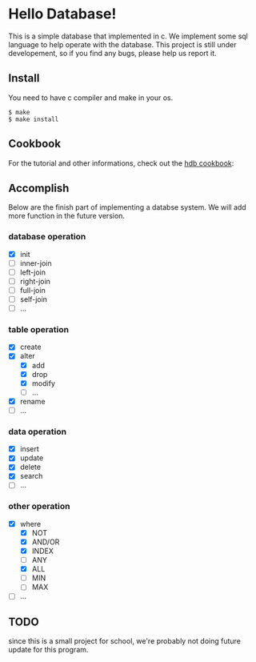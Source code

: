 # Hello Database!

This is a simple database that implemented in c. We implement some sql language to help operate with the database. This project is still under developement, so if you find any bugs, please help us report it.

## Install

You need to have c compiler and make in your os.

```
$ make
$ make install
```

## Cookbook

For the tutorial and other informations, check out the [hdb cookbook](https://710242.github.io/HDcookbook/):

## Accomplish

Below are the finish part of implementing a databse system. We will add more function in the future version.

### database operation
- [x] init
- [ ] inner-join
- [ ] left-join
- [ ] right-join
- [ ] full-join
- [ ] self-join
- [ ] ...

### table operation
- [x] create
- [x] alter
  - [x] add
  - [x] drop
  - [x] modify
  - [ ] ...
- [x] rename
- [ ] ...

### data operation
- [x] insert
- [x] update
- [x] delete
- [x] search
- [ ] ...

### other operation
- [x] where
  - [x] NOT
  - [x] AND/OR
  - [x] INDEX
  - [ ] ANY
  - [x] ALL
  - [ ] MIN
  - [ ] MAX
- [ ] ...

## TODO

since this is a small project for school, we're probably not doing future update for this program.
